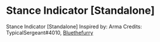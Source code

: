 # Stance Indicator [Standalone]
Stance Indicator [Standalone] Inspired by: Arma
Credits: TypicalSergeant#4010, [Bluethefurry]("https://github.com/Bluethefurry/crouch-n-prone)
